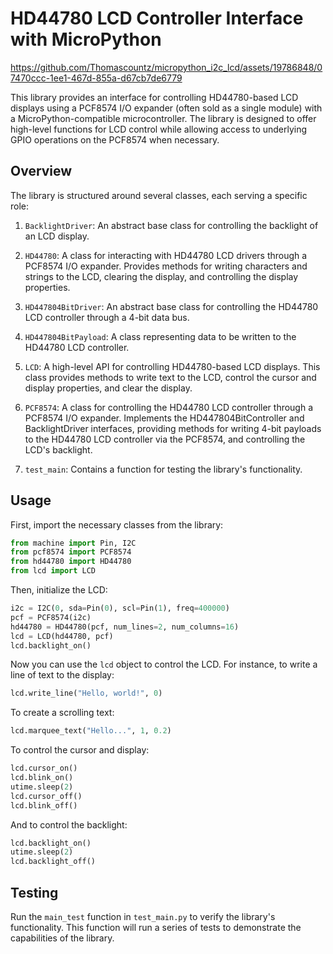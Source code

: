 # HD44780 LCD Controller Interface with MicroPython

https://github.com/Thomascountz/micropython_i2c_lcd/assets/19786848/07470ccc-1ee1-467d-855a-d67cb7de6779

This library provides an interface for controlling HD44780-based LCD displays using a PCF8574 I/O expander (often sold as a single module) with a MicroPython-compatible microcontroller. The library is designed to offer high-level functions for LCD control while allowing access to underlying GPIO operations on the PCF8574 when necessary.

## Overview

The library is structured around several classes, each serving a specific role:

1. `BacklightDriver`: An abstract base class for controlling the backlight of an LCD display.

2. `HD44780`: A class for interacting with HD44780 LCD drivers through a PCF8574 I/O expander. Provides methods for writing characters and strings to the LCD, clearing the display, and controlling the display properties.

3. `HD447804BitDriver`: An abstract base class for controlling the HD44780 LCD controller through a 4-bit data bus.

4. `HD447804BitPayload`: A class representing data to be written to the HD44780 LCD controller.

5. `LCD`: A high-level API for controlling HD44780-based LCD displays. This class provides methods to write text to the LCD, control the cursor and display properties, and clear the display.

6. `PCF8574`: A class for controlling the HD44780 LCD controller through a PCF8574 I/O expander. Implements the HD447804BitController and BacklightDriver interfaces, providing methods for writing 4-bit payloads to the HD44780 LCD controller via the PCF8574, and controlling the LCD's backlight.

7. `test_main`: Contains a function for testing the library's functionality.

## Usage

First, import the necessary classes from the library:

```python
from machine import Pin, I2C
from pcf8574 import PCF8574
from hd44780 import HD44780
from lcd import LCD
```

Then, initialize the LCD:

```python
i2c = I2C(0, sda=Pin(0), scl=Pin(1), freq=400000)
pcf = PCF8574(i2c)
hd44780 = HD44780(pcf, num_lines=2, num_columns=16)
lcd = LCD(hd44780, pcf)
lcd.backlight_on()
```

Now you can use the `lcd` object to control the LCD. For instance, to write a line of text to the display:

```python
lcd.write_line("Hello, world!", 0)
```

To create a scrolling text:

```python
lcd.marquee_text("Hello...", 1, 0.2)
```

To control the cursor and display:

```python
lcd.cursor_on()
lcd.blink_on()
utime.sleep(2)
lcd.cursor_off()
lcd.blink_off()
```

And to control the backlight:

```python
lcd.backlight_on()
utime.sleep(2)
lcd.backlight_off()
```

## Testing

Run the `main_test` function in `test_main.py` to verify the library's functionality. This function will run a series of tests to demonstrate the capabilities of the library.
